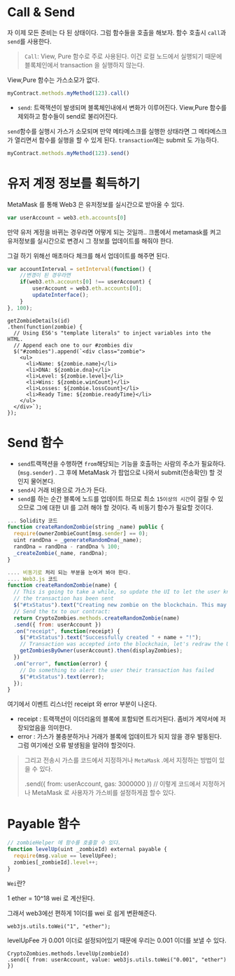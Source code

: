 # Call & Send

자 이제 모든 준비는 다 된 상태이다. 그럼 함수들을 호출을 해보자. 함수 호출시 `call`과 `send`를  사용한다.

> `Call`: View, Pure 함수로 주로 사용된다. 이건 로컬 노드에서 실행되기 때문에 블록체인에서 transaction 을 실행하지 않는다.

View,Pure 함수는 가스소모가 없다.

```js
myContract.methods.myMethod(123).call()
```

* `send`: 트랙잭션이 발생되며 블록체인내에서 변화가 이루어진다. View,Pure 함수를 제외하고 함수들이 send로 불리어진다. 

`send`함수를 실행시 가스가 소모되며 만약 메타메스크를 실행한 상태라면 그 메타메스크가 열리면서 함수를 실행을 할 수 있게 된다. `transaction`에는 submit 도 가능하다.

```js
myContract.methods.myMethod(123).send()
```

# 유저 계정 정보를 획득하기

MetaMask 를 통해 Web3 은 유저정보를 실시간으로 받아올 수 있다.

```js
var userAccount = web3.eth.accounts[0]
```

만약 유저 계정을 바뀌는 경우라면 어떻게 되는 것일까.. 크롬에서 metamask를 켜고 유저정보를 실시간으로 변경시 그 정보를 업데이트를 해줘야 한다.

그걸 하기 위해선 매초마다 체크를 해서 업데이트를 해주면 된다.

```js
var accountInterval = setInterval(function() {
    //변경이 된 경우라면
    if(web3.eth.accounts[0] !== userAccount) {
        userAccount = web3.eth.accounts[0];
        updateInterface();
    }
}, 100);
```

    getZombieDetails(id)
    .then(function(zombie) {
      // Using ES6's "template literals" to inject variables into the HTML.
      // Append each one to our #zombies div
      $("#zombies").append(`<div class="zombie">
        <ul>
          <li>Name: ${zombie.name}</li>
          <li>DNA: ${zombie.dna}</li>
          <li>Level: ${zombie.level}</li>
          <li>Wins: ${zombie.winCount}</li>
          <li>Losses: ${zombie.lossCount}</li>
          <li>Ready Time: ${zombie.readyTime}</li>
        </ul>
      </div>`);
    });

# Send 함수

* `send`트랙잭션을 수행하면 `from`해당되는 기능을 호출하는 사람의 주소가 필요하다. \(`msg.sender`\) . 그 후에 MetaMask 가 팝업으로 나와서 submit\(전송확인\) 할 것인지 물어본다. 
* `send`시 거래 비용으로 가스가 든다. 
* `send`를 하는 순간 블록에 노드를 업데이트 하므로 최소 `15이상의 시간`이 걸릴 수 있으므로 그에 대한 UI 를 고려 해야 할 것이다. 즉 비동기 함수가 필요할 것이다. 

```js
... Solidity 코드
function createRandomZombie(string _name) public {
  require(ownerZombieCount[msg.sender] == 0);
  uint randDna = _generateRandomDna(_name);
  randDna = randDna - randDna % 100;
  _createZombie(_name, randDna);
}

.... 비동기로 처리 되는 부분을 눈여겨 봐야 한다.
.... Web3.js 코드
function createRandomZombie(name) {
  // This is going to take a while, so update the UI to let the user know
  // the transaction has been sent
  $("#txStatus").text("Creating new zombie on the blockchain. This may take a while...");
  // Send the tx to our contract:
  return CryptoZombies.methods.createRandomZombie(name)
  .send({ from: userAccount })
  .on("receipt", function(receipt) {
    $("#txStatus").text("Successfully created " + name + "!");
    // Transaction was accepted into the blockchain, let's redraw the UI
    getZombiesByOwner(userAccount).then(displayZombies);
  })
  .on("error", function(error) {
    // Do something to alert the user their transaction has failed
    $("#txStatus").text(error);
  });
}
```

여기에서 이벤트 리스너인 receipt 와 error 부분이 나온다.

* receipt : 트랙잭션이 이더리움의 블록에 포함되면 트리거된다. 좀비가 계약서에 저장되었음을 의미한다. 
* error : 가스가 불충분하거나 거래가 블록에 업데이트가 되지 않을 경우 발동된다. 그럼 여기에선 오류 발생됨을 알려야 할것이다. 

> 그리고 전송시 가스를 코드에서 지정하거나 `MetaMask` .에서 지정하는 방법이 있을 수 있다.
>
> .send\({ from: userAccount, gas: 3000000 }\) // 이렇게 코드에서 지정하거나 MetaMask 로 사용자가 가스비를 설정하게끔 할수 있다.

# Payable 함수

```js
// zombieHelper 에 함수를 호출할 수 있다. 
function levelUp(uint _zombieId) external payable {
  require(msg.value == levelUpFee);
  zombies[_zombieId].level++;
}
```

`Wei`란?

1 ether = 10^18 wei 로 계산된다.

그래서 web3에선 편하게 1이더를 wei 로 쉽게 변환해준다. 

```
web3js.utils.toWei("1", "ether");
```

levelUpFee 가 0.001 이더로 설정되어있기 때문에 우리는 0.001 이더를 보낼 수 있다. 

```
CryptoZombies.methods.levelUp(zombieId)
.send({ from: userAccount, value: web3js.utils.toWei("0.001", "ether") })
```



